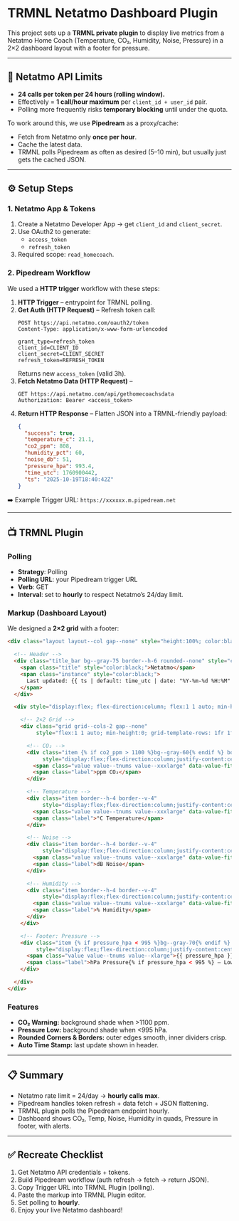 # TRMNL Netatmo Dashboard Plugin

This project sets up a **TRMNL private plugin** to display live metrics from a Netatmo Home Coach (Temperature, CO₂, Humidity, Noise, Pressure) in a 2×2 dashboard layout with a footer for pressure.

---

## 🔑 Netatmo API Limits
- **24 calls per token per 24 hours (rolling window).**
- Effectively = **1 call/hour maximum** per `client_id + user_id` pair.
- Polling more frequently risks **temporary blocking** until under the quota.

To work around this, we use **Pipedream** as a proxy/cache:  
- Fetch from Netatmo only **once per hour**.  
- Cache the latest data.  
- TRMNL polls Pipedream as often as desired (5–10 min), but usually just gets the cached JSON.  

---

## ⚙️ Setup Steps

### 1. Netatmo App & Tokens
1. Create a Netatmo Developer App → get `client_id` and `client_secret`.
2. Use OAuth2 to generate:
   - `access_token`
   - `refresh_token`
3. Required scope: `read_homecoach`.

### 2. Pipedream Workflow
We used a **HTTP trigger** workflow with these steps:

1. **HTTP Trigger** – entrypoint for TRMNL polling.
2. **Get Auth (HTTP Request)** – Refresh token call:
   ```http
   POST https://api.netatmo.com/oauth2/token
   Content-Type: application/x-www-form-urlencoded

   grant_type=refresh_token
   client_id=CLIENT_ID
   client_secret=CLIENT_SECRET
   refresh_token=REFRESH_TOKEN
   ```
   Returns new `access_token` (valid 3h).
3. **Fetch Netatmo Data (HTTP Request)** –
   ```http
   GET https://api.netatmo.com/api/gethomecoachsdata
   Authorization: Bearer <access_token>
   ```
4. **Return HTTP Response** – Flatten JSON into a TRMNL-friendly payload:
   ```json
   {
     "success": true,
     "temperature_c": 21.1,
     "co2_ppm": 808,
     "humidity_pct": 60,
     "noise_db": 51,
     "pressure_hpa": 993.4,
     "time_utc": 1760900442,
     "ts": "2025-10-19T18:40:42Z"
   }
   ```

➡️ Example Trigger URL: `https://xxxxxx.m.pipedream.net`

---

## 📺 TRMNL Plugin

### Polling
- **Strategy**: Polling  
- **Polling URL**: your Pipedream trigger URL  
- **Verb**: GET  
- **Interval**: set to **hourly** to respect Netatmo’s 24/day limit.  

### Markup (Dashboard Layout)
We designed a **2×2 grid** with a footer:

```html
<div class="layout layout--col gap--none" style="height:100%; color:black;">

  <!-- Header -->
  <div class="title_bar bg--gray-75 border--h-6 rounded--none" style="color:black;">
    <span class="title" style="color:black;">Netatmo</span>
    <span class="instance" style="color:black;">
      Last updated: {{ ts | default: time_utc | date: "%Y-%m-%d %H:%M" }}
    </span>
  </div>

  <div style="display:flex; flex-direction:column; flex:1 1 auto; min-height:0;">

    <!-- 2×2 Grid -->
    <div class="grid grid--cols-2 gap--none"
         style="flex:1 1 auto; min-height:0; grid-template-rows: 1fr 1fr; grid-auto-rows: minmax(0,1fr);">

      <!-- CO₂ -->
      <div class="item {% if co2_ppm > 1100 %}bg--gray-60{% endif %} border--h-4 border--v-4"
           style="display:flex;flex-direction:column;justify-content:center;align-items:center;">
        <span class="value value--tnums value--xxxlarge" data-value-fit="true">{{ co2_ppm }}</span>
        <span class="label">ppm CO₂</span>
      </div>

      <!-- Temperature -->
      <div class="item border--h-4 border--v-4"
           style="display:flex;flex-direction:column;justify-content:center;align-items:center;">
        <span class="value value--tnums value--xxxlarge" data-value-fit="true">{{ temperature_c }}</span>
        <span class="label">°C Temperature</span>
      </div>

      <!-- Noise -->
      <div class="item border--h-4 border--v-4"
           style="display:flex;flex-direction:column;justify-content:center;align-items:center;">
        <span class="value value--tnums value--xxxlarge" data-value-fit="true">{{ noise_db }}</span>
        <span class="label">dB Noise</span>
      </div>

      <!-- Humidity -->
      <div class="item border--h-4 border--v-4"
           style="display:flex;flex-direction:column;justify-content:center;align-items:center;">
        <span class="value value--tnums value--xxxlarge" data-value-fit="true">{{ humidity_pct }}</span>
        <span class="label">% Humidity</span>
      </div>
    </div>

    <!-- Footer: Pressure -->
    <div class="item {% if pressure_hpa < 995 %}bg--gray-70{% endif %} border--h-6 rounded--none"
         style="display:flex;flex-direction:column;justify-content:center;align-items:center;">
      <span class="value value--tnums value--xlarge">{{ pressure_hpa }}</span>
      <span class="label">hPa Pressure{% if pressure_hpa < 995 %} — Low{% endif %}</span>
    </div>

  </div>
</div>
```

### Features
- **CO₂ Warning:** background shade when >1100 ppm.  
- **Pressure Low:** background shade when <995 hPa.  
- **Rounded Corners & Borders:** outer edges smooth, inner dividers crisp.  
- **Auto Time Stamp:** last update shown in header.  

---

## 📋 Summary
- Netatmo rate limit = 24/day → **hourly calls max**.  
- Pipedream handles token refresh + data fetch + JSON flattening.  
- TRMNL plugin polls the Pipedream endpoint hourly.  
- Dashboard shows CO₂, Temp, Noise, Humidity in quads, Pressure in footer, with alerts.  

---

## ✅ Recreate Checklist
1. Get Netatmo API credentials + tokens.  
2. Build Pipedream workflow (auth refresh → fetch → return JSON).  
3. Copy Trigger URL into TRMNL Plugin (polling).  
4. Paste the markup into TRMNL Plugin editor.  
5. Set polling to **hourly**.  
6. Enjoy your live Netatmo dashboard!
